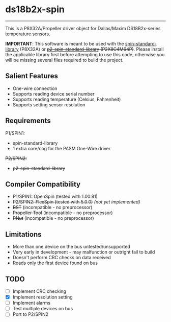# ds18b2x-spin 
--------------

This is a P8X32A/Propeller driver object for Dallas/Maxim DS18B2x-series temperature sensors.

**IMPORTANT**: This software is meant to be used with the [spin-standard-library](https://github.com/avsa242/spin-standard-library) (P8X32A) or ~~[p2-spin-standard-library](https://github.com/avsa242/p2-spin-standard-library) (P2X8C4M64P)~~. Please install the applicable library first before attempting to use this code, otherwise you will be missing several files required to build the project.

## Salient Features

* One-wire connection
* Supports reading device serial number
* Supports reading temperature (Celsius, Fahrenheit)
* Supports setting sensor resolution

## Requirements

P1/SPIN1:
* spin-standard-library
* 1 extra core/cog for the PASM One-Wire driver

~~P2/SPIN2:~~
* ~~p2-spin-standard-library~~

## Compiler Compatibility

* P1/SPIN1: OpenSpin (tested with 1.00.81)
* ~~P2/SPIN2: FlexSpin (tested with 5.0.0)~~ _(not yet implemented)_
* ~~BST~~ (incompatible - no preprocessor)
* ~~Propeller Tool~~ (incompatible - no preprocessor)
* ~~PNut~~ (incompatible - no preprocessor)

## Limitations

* More than one device on the bus untested/unsupported
* Very early in development - may malfunction or outright fail to build
* Doesn't perform CRC checks on data received
* Reads only the first device found on bus

## TODO

- [ ] Implement CRC checking
- [x] Implement resolution setting
- [ ] Implement alarms
- [ ] Test multiple devices on bus
- [ ] Port to P2/SPIN2
